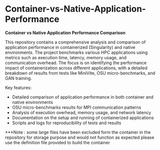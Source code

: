 # Container-vs-Native-Application-Performance


**Container vs Native Application Performance Comparison**

This repository contains a comprehensive analysis and comparison of application performance in containerized (Singularity) and native environments. The project benchmarks various HPC applications using metrics such as execution time, latency, memory usage, and communication overhead. The focus is on identifying the performance impact of containerization across different applications, with a detailed breakdown of results from tests like MiniVite, OSU micro-benchmarks, and GAN training.

Key features:
- Detailed comparison of application performance in both container and native environments
- OSU micro-benchmarks results for MPI communication patterns
- Analysis of execution overhead, memory usage, and network latency
- Documentation on the setup and running of containerized applications
- Scripts and logs for reproducibility of tests and results

***Note : some large files have been excluded form the container in the repository for storage purpose and would not function as expected please use the definition file provided to build the container
